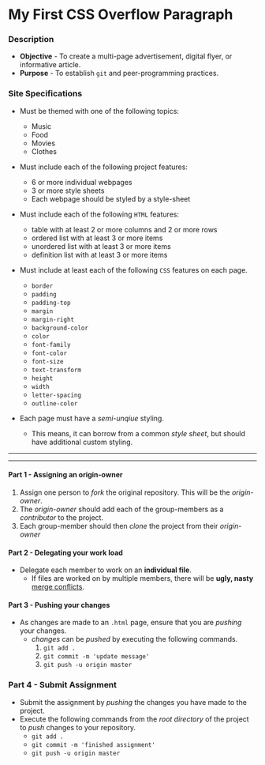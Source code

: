 # My First CSS Overflow Paragraph

### Description
* **Objective** - To create a multi-page advertisement, digital flyer, or informative article.
* **Purpose** - To establish `git` and peer-programming practices.

### Site Specifications

* Must be themed with one of the following topics:
    * Music
    * Food
    * Movies
    * Clothes

* Must include each of the following project features:
    * 6 or more individual webpages
    * 3 or more style sheets
    * Each webpage should be styled by a style-sheet

* Must include each of the following `HTML` features:
    * table with at least 2 or more columns and 2 or more rows
    * ordered list with at least 3 or more items
    * unordered list with at least 3 or more items
    * definition list with at least 3 or more items


* Must include at least each of the following `CSS` features on each page.
    * `border`
    * `padding`
    * `padding-top`
    * `margin`
    * `margin-right`
    * `background-color`
    * `color`
    * `font-family`
    * `font-color`
    * `font-size`
    * `text-transform`
    * `height`
    * `width`
    * `letter-spacing`
    * `outline-color`

* Each page must have a _semi-unqiue_ styling.
    * This means, it can borrow from a common _style sheet_, but should have additional custom styling.




<hr><hr>

#### Part 1 - Assigning an origin-owner
1. Assign one person to _fork_ the original repository. This will be the _origin-owner_.
2. The _origin-owner_ should add each of the group-members as a _contributor_ to the project.
3. Each group-member should then _clone_ the project from their _origin-owner_


#### Part 2 - Delegating your work load
* Delegate each member to work on an **individual file**.
    * If files are worked on by multiple members, there will be **ugly, nasty** [merge conflicts](https://help.github.com/en/articles/about-merge-conflicts).

#### Part 3 - Pushing your changes
* As changes are made to an `.html` page, ensure that you are _pushing_ your changes.
	* _changes_ can be _pushed_ by executing the following commands.
		1. `git add .`
		2. `git commit -m 'update message'`
		3. `git push -u origin master` 

### Part 4 - Submit Assignment
* Submit the assignment by _pushing_ the changes you have made to the project.
* Execute the following commands from the _root directory_ of the project to _push_ changes to your repository.
    * `git add .`
    * `git commit -m 'finished assignment'`
    * `git push -u origin master`
